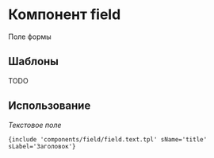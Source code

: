 # Компонент field

Поле формы


## Шаблоны

TODO


## Использование

_Текстовое поле_
```smarty
{include 'components/field/field.text.tpl' sName='title' sLabel='Заголовок'}
```